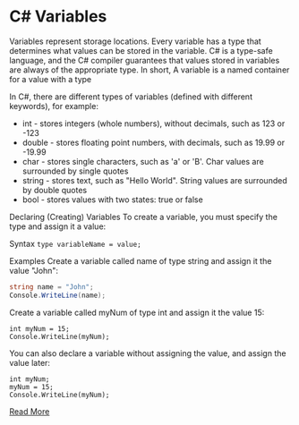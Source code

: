 # C\# Variables
Variables represent storage locations. Every variable has a type that determines what values can be stored in the variable. C# is a type-safe language, and the C# compiler guarantees that values stored in variables are always of the appropriate type.
In short, A variable is a named container for a value with a type

In C#, there are different types of variables (defined with different keywords), for example:

- int - stores integers (whole numbers), without decimals, such as 123 or -123
- double - stores floating point numbers, with decimals, such as 19.99 or -19.99
- char - stores single characters, such as 'a' or 'B'. Char values are surrounded by single quotes
- string - stores text, such as "Hello World". String values are surrounded by double quotes
- bool - stores values with two states: true or false

Declaring (Creating) Variables
To create a variable, you must specify the type and assign it a value:

Syntax
```type variableName = value;```

Examples
Create a variable called name of type string and assign it the value "John":

```C#
string name = "John";
Console.WriteLine(name);
```
Create a variable called myNum of type int and assign it the value 15:
```
int myNum = 15;
Console.WriteLine(myNum);
```
You can also declare a variable without assigning the value, and assign the value later:
```
int myNum;
myNum = 15;
Console.WriteLine(myNum);
```
[Read More](https://www.w3schools.com/cs/cs_variables.php)